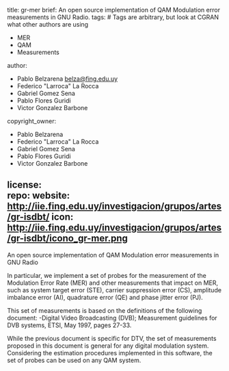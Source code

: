 title: gr-mer
brief: An open source implementation of QAM Modulation error measurements in GNU Radio. 
tags: # Tags are arbitrary, but look at CGRAN what other authors are using
  - MER
  - QAM
  - Measurements

author: 
  - Pablo Belzarena <belza@fing.edu.uy>
  - Federico "Larroca" La Rocca 
  - Gabriel Gomez Sena 
  - Pablo Flores Guridi 
  - Victor Gonzalez Barbone 

copyright_owner: 
  - Pablo Belzarena 
  - Federico "Larroca" La Rocca  
  - Gabriel Gomez Sena 
  - Pablo Flores Guridi 
  - Victor Gonzalez Barbone 

license:  
repo: 
website: http://iie.fing.edu.uy/investigacion/grupos/artes/gr-isdbt/ 
icon: http://iie.fing.edu.uy/investigacion/grupos/artes/gr-isdbt/icono_gr-mer.png  
--- 
An open source implementation of QAM Modulation error measurements in GNU Radio

In particular, we implement a set of probes for the measurement of the Modulation Error Rate (MER) and other measurements that impact on MER, such as system target error (STE), carrier suppression error (CS), amplitude imbalance error (AI), quadrature error (QE) and phase jitter error (PJ).

This set of measurements is based on the definitions of the following document:
-Digital Video Broadcasting (DVB); Measurement guidelines for DVB systems, ETSI, May 1997, pages 27-33.

While the previous document is specific for DTV, the set of measurements proposed in this document is general for any digital modulation system. Considering the estimation procedures implemented in this software, the set of probes can be used on any QAM system.



